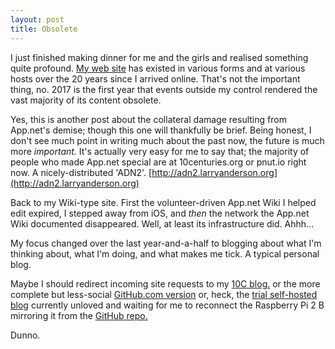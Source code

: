 ```yaml
---
layout: post
title: Obsolete
---
```


I just finished making dinner for me and the girls and realised something quite profound.  [My web site](http://bt3.com) has existed in various forms and at various hosts over the 20 years since I arrived online.  That's not the important thing, no.  2017 is the first year that events outside my control rendered the vast majority of its content obsolete.

Yes, this is another post about the collateral damage resulting from App.net's demise; though this one will thankfully be brief.  Being honest, I don't see much point in writing much about the past now, the future is much more *important.*  It's actually very easy for me to say that; the majority of people who made App.net special are at 10centuries.org or pnut.io right now.  A nicely-distributed 'ADN2'. [http://adn2.larryanderson.org](http://adn2.larryanderson.org)

Back to my Wiki-type site.  First the volunteer-driven App.net Wiki I helped edit expired, I stepped away from iOS, and *then* the network the App.net Wiki documented disappeared.  Well, at least its infrastructure did.  Ahhh…

My focus changed over the last year-and-a-half to blogging about what I'm thinking about, what I'm doing, and what makes me tick.  A typical personal blog.

Maybe I should redirect incoming site requests to my [10C blog.](http://bazbt3.10centuries.org) or the more complete but less-social [GitHub.com version](http://bazbt3.github.io) or, heck, the [trial self-hosted blog](http://git.bt3.com) currently unloved and waiting for me to reconnect the Raspberry Pi 2 B mirroring it from the [GitHub repo.](https://github.com/bazbt3/bazbt3.github.io)

Dunno.

